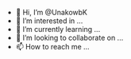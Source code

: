 - 👋 Hi, I’m @UnakowbK
- 👀 I’m interested in ...
- 🌱 I’m currently learning ...
- 💞️ I’m looking to collaborate on ...
- 📫 How to reach me ...

<!---
UnakowbK/UnakowbK is a ✨ special ✨ repository because its `README.md` (this file) appears on your GitHub profile.
You can click the Preview link to take a look at your changes.
--->
